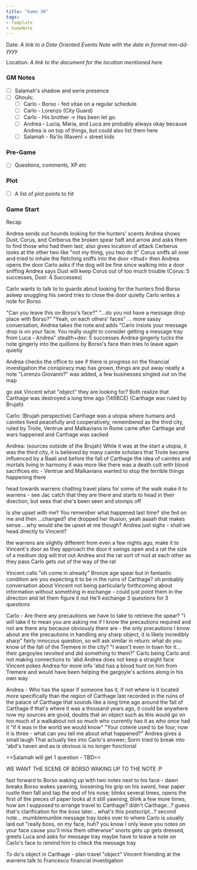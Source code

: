 ```yaml
---
title: "Game 30"
tags:
- Template
- GameNote
---
```


Date: *A link to a Date Oriented Events Note with the date in format mm-dd-yyyy*

Location: *A link to the document for the location mentioned here*

### GM Notes
- [ ] Salamah's shadow and eerie presence
- [ ] Ghouls:
	- [ ] Carlo - Borso - fed vitae on a regular schedule
	- [ ] Carlo - Lorenzo (City Guard)
	- [ ] Carlo - His brother -> Has been let go.
	- [ ] Andrea - Lucia, Maria, and Luca are probably always okay because Andrea is on top of things, but could also list them here
	- [ ] Salamah - Ra'iis (Raven) + street kids

### Pre-Game
- [ ] Questions, comments, XP etc

### Plot
- [ ] A list of plot points to hit

### Game Start


Recap

Andrea sends out hounds looking for the hunters' scents
Andrea shows Dust, Corus, and Cerberus the broken spear haft and arrow and asks them to find those who had them last; also gives location of attack
Cerberus looks at the other two like "not my thing, you two do it"
Corus sniffs all over and tried to inhale the fletching
sniffs into the door \<thud\> then Andrea opens the door
Carlo asks if the dog will be fine since walking into a door sniffing
Andrea says Dust will keep Corus out of too much trouble
(Corus: 5 successes, Dust: 4 Successes)

Carlo wants to talk to to guards about looking for the hunters
find Borso asleep snuggling his sword
tries to close the door quietly
Carlo writes a note for Borso

"Can you leave this on Borso's face?"
"...do you not have a message drop place with Borso?"
"Yeah, on each others' faces"
...
more sassy conversation, Andrea takes the note and adds "Carlo insists your message drop is on your face. You really ought to consider getting a message tray from Luca - Andrea"
stealth+dex: 5 successes
Andrea gingerly tucks the note gingerly into the quillions by Borso's face
then tries to leave again quietly

Andrea checks the office to see if there is progress on the financial investigation
the conspiracy map has grown, things are put away neatly
a note "Lorenzo Giovanni?" was added, a few businesses singled out on the map

go ask Vincent what "object" they are looking for?
Both realize that Carthage was destroyed a long time ago (146BCE)
(Carthage was ruled by Brujah)

Carlo: (Brujah perspective) Carthage was a utopia where humans and cainites lived peacefully and cooperatively, remembered as the third city, ruled by Troile, Ventrue and Malkavians in Rome came after Carthage and wars happened and Carthage was sacked

Andrea: (sources outside of the Brujah) While it was at the start a utopia, it was the third city, it is believed by many cainite scholars that Troile became influenced by a Baali and before the fall of Carthage the idea of cainites and mortals living in harmony it was more like there was a death cult with blood sacrifices etc - Ventrue and Malkavians wanted to stop the terrible things happening there

head towards warrens
chatting travel plans for some of the walk
make it to warrens - see Jac catch that they are there and starts to head in their direction, but sees that she's been seen and stomps off

Is she upset with me?
You remember what happened last time?
she fed on me and then ...changed?
she dropped her illusion, yeah
aaaah that makes sense....why would she be upset at me though?
Andrea just sighs - shall we head directly to Vincent?

the warrens are slightly different from even a few nights ago, make it to Vincent's door
as they approach the door it swings open and a rat the size of a medium dog will trot out
Andrea and the rat sort of nod at each other as they pass
Carlo gets out of the way of the rat

Vincent calls "oh come in already"
Bronze age spear but in fantastic condition
are you expecting it to be in the ruins of Carthage?
oh probably
conversation about Vincent not being particularly forthcoming about information without something in exchange - could just point them in the direction and let them figure it out
He'll exchange 3 questions for 3 questions

Carlo - Are there any precautions we have to take to retrieve the spear?
"I will take it to mean you are asking me if I know the precautions required and not are there any because obviously there are - the only precautions I know about are the precautions in handling any sharp object, it is likely incredibly sharp"
fairly innocous question, so will ask similar in return: what do you know of the fall of the Tremere in the city? "I wasn't even in town for it... their gargoyles revolted and did something to them?"
Carlo being Carlo and not making connections to 'abd
Andrea does not keep a straight face
Vincent pokes Andrea for more info
'abd has a blood hunt on him from Tremere and would have been helping the gargoyle's actions along in his own way

Andrea - Who has the spear if someone has it, if not where is it located more specifically than the region of Carthage
last recorded in the ruins of the palace of Carthage
that sounds like a long time ago
around the fall of Carthage
if that's where it was a thousand years ago, it could be anywhere now
my sources are good, doubts that an object such as this would go on too much of a walkabout
not so much who currently has it as who once had it "if it was in the world we would know"
"Your coterie used to be four, now it is three - what can you tell me about what happened?"
Andrea gives a small laugh That actually ties into Carlo's answer; Sorin tried to break into 'abd's haven and as is obvious is no longer functional

==Salamah will get 1 question - TBD==

WE WANT THE SCENE OF BORSO WAKING UP TO THE NOTE :P

fast forward to Borso waking up with two notes next to his face -
dawn breaks
Borso wakes yawning, loosening his grip on his sword, hear paper rustle then fall and tap the end of his nose; blinks several times, opens the first of the pieces of paper
looks at it still yawning, blink a few more times, how am I supposed to arrange travel to Carthage? didn't Carthage...? guess that's clarification for the boss later... what's this postscript...? second note... mumblemumble message tray
looks over to where Carlo is usually laid out
"really boss, on my face, huh? you know I only leave you notes on your face cause you'll miss them otherwise" snorts
gets up gets dressed, greets Luca and asks for message tray
maybe have to leave a note on Carlo's face to remind him to check the message tray



To do's
object in Carthage - plan travel
"object" Vincent
friending at the warrens
talk to Francesco
financial investigation
